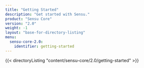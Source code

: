 ```yaml
---
title: "Getting Started"
description: "Get started with Sensu."
product: "Sensu Core"
version: "2.0"
weight: -1
layout: "base-for-directory-listing"
menu:
  sensu-core-2.0:
    identifier: getting-started
---
```


{{< directoryListing "content/sensu-core/2.0/getting-started" >}}
